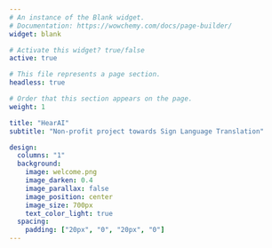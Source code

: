 ```yaml
---
# An instance of the Blank widget.
# Documentation: https://wowchemy.com/docs/page-builder/
widget: blank

# Activate this widget? true/false
active: true

# This file represents a page section.
headless: true

# Order that this section appears on the page.
weight: 1

title: "HearAI"
subtitle: "Non-profit project towards Sign Language Translation"

design:
  columns: "1"
  background:
    image: welcome.png
    image_darken: 0.4
    image_parallax: false
    image_position: center
    image_size: 700px
    text_color_light: true
  spacing:
    padding: ["20px", "0", "20px", "0"]
---
```

